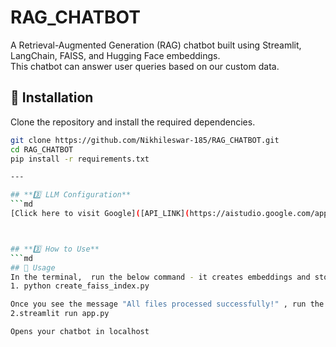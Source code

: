 # RAG_CHATBOT 
A Retrieval-Augmented Generation (RAG) chatbot built using Streamlit, LangChain, FAISS, and Hugging Face embeddings.  
This chatbot can answer user queries based on our custom data.

## 🚀 Installation  
Clone the repository and install the required dependencies.

```bash
git clone https://github.com/Nikhileswar-185/RAG_CHATBOT.git
cd RAG_CHATBOT
pip install -r requirements.txt

---

## **3️⃣ LLM Configuration**
```md
[Click here to visit Google]([API_LINK](https://aistudio.google.com/app/apikey?_gl=1*e0wvf9*_ga*MTgzODc3NDA3Ny4xNzQxMDg4NzU1*_ga_P1DBVKWT6V*MTc0MTA4ODc1NS4xLjEuMTc0MTA4ODc4Ni4yOS4wLjU1MzI5NDMyMw..) )



## **3️⃣ How to Use**
```md
## 📖 Usage  
In the terminal,  run the below command - it creates embeddings and store them in FAISS vector database
1. python create_faiss_index.py

Once you see the message "All files processed successfully!" , run the below command
2.streamlit run app.py

Opens your chatbot in localhost




